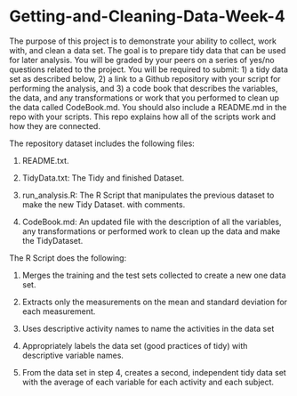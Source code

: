 # Getting-and-Cleaning-Data-Week-4

The purpose of this project is to demonstrate your ability to collect, work with, and clean a data set. 
     The goal is to prepare tidy data that can be used for later analysis. 
     You will be graded by your peers on a series of yes/no questions related to the project. 
You will be required to submit: 
     1) a tidy data set as described below, 
     2) a link to a Github repository with your script for performing the analysis, and 
     3) a code book that describes the variables, the data, and any transformations or work 
          that you performed to clean up the data called CodeBook.md. 
     You should also include a README.md in the repo with your scripts.
     This repo explains how all of the scripts work and how they are connected.
     
 
The repository dataset includes the following files:
1. README.txt.

2. TidyData.txt: The Tidy and finished Dataset.

3. run_analysis.R: The R Script that manipulates the previous dataset to make the new Tidy Dataset. with comments.

4. CodeBook.md: An updated file with the description of all the variables, any transformations or performed work to clean up the data and make the TidyDataset.

The R Script does the following:
1. Merges the training and the test sets collected to create a new one data set.

2. Extracts only the measurements on the mean and standard deviation for each measurement.

3. Uses descriptive activity names to name the activities in the data set

4. Appropriately labels the data set (good practices of tidy) with descriptive variable names.

5. From the data set in step 4, creates a second, independent tidy data set with the average of each variable for each activity and each subject.
